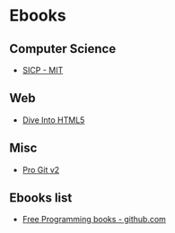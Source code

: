 # Ebooks

## Computer Science

* [SICP - MIT](https://mitpress.mit.edu/sicp/full-text/book/book.html)

## Web

* [Dive Into HTML5](http://diveintohtml5.info/)

## Misc

* [Pro Git v2](http://git-scm.com/book/en/v2/)

## Ebooks list

* [Free Programming books - github.com](https://github.com/vhf/free-programming-books)
